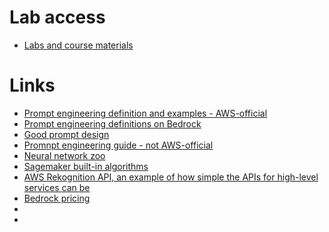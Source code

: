 
# Lab access
- [Labs and course materials](https://us-east-1.student.classrooms.aws.training/class/sVJtkMwg5JhxSRBPSxasQX)

# Links 
- [Prompt engineering definition and examples - AWS-official](https://aws.amazon.com/what-is/prompt-engineering/)
- [Prompt engineering definitions on Bedrock](https://docs.aws.amazon.com/bedrock/latest/userguide/what-is-prompt-engineering.html)
- [Good prompt design](https://docs.aws.amazon.com/bedrock/latest/userguide/design-a-prompt.html)
- [Promnpt engineering guide - not AWS-official](https://www.promptingguide.ai/introduction/tips)
- [Neural network zoo](https://www.asimovinstitute.org/neural-network-zoo/)
- [Sagemaker built-in algorithms](https://docs.aws.amazon.com/sagemaker/latest/dg/algos.html)
- [AWS Rekognition API, an example of how simple the APIs for high-level services can be](https://docs.aws.amazon.com/rekognition/latest/dg/API_Reference.html)
- [Bedrock pricing](https://aws.amazon.com/bedrock/pricing/)
- 
- 

